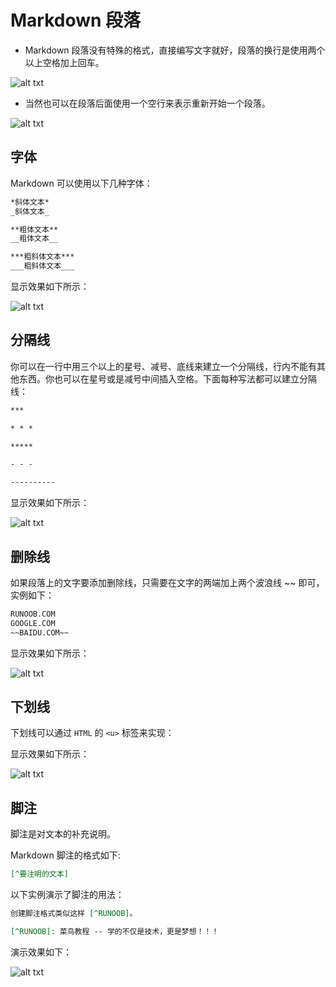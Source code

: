 # Markdown 段落

- Markdown 段落没有特殊的格式，直接编写文字就好，段落的换行是使用两个以上空格加上回车。

![alt txt](https://images.chibamai.xyz/wiki/image/MarkDowm/md-paragraph-1.png)

- 当然也可以在段落后面使用一个空行来表示重新开始一个段落。

![alt txt](https://images.chibamai.xyz/wiki/image/MarkDowm/md-paragraph-2.png)

## 字体

Markdown 可以使用以下几种字体：

```md
*斜体文本*
_斜体文本_

**粗体文本**
__粗体文本__

***粗斜体文本***
___粗斜体文本___
```

显示效果如下所示：

![alt txt](https://images.chibamai.xyz/wiki/image/MarkDowm/md-paragraph-3.png)

## 分隔线

你可以在一行中用三个以上的星号、减号、底线来建立一个分隔线，行内不能有其他东西。你也可以在星号或是减号中间插入空格。下面每种写法都可以建立分隔线：

```md
***

* * *

*****

- - -

----------
```

显示效果如下所示：

![alt txt](https://images.chibamai.xyz/wiki/image/MarkDowm/md-paragraph-4.png)

## 删除线

如果段落上的文字要添加删除线，只需要在文字的两端加上两个波浪线 ~~ 即可，实例如下：

```md
RUNOOB.COM
GOOGLE.COM
~~BAIDU.COM~~
```

显示效果如下所示：

![alt txt](https://images.chibamai.xyz/wiki/image/MarkDowm/md-paragraph-5.png)

## 下划线

下划线可以通过 `HTML` 的 `<u>` 标签来实现：

显示效果如下所示：

![alt txt](https://images.chibamai.xyz/wiki/image/MarkDowm/md-paragraph-6.png)

## 脚注

脚注是对文本的补充说明。

Markdown 脚注的格式如下:

```md
[^要注明的文本]
```

以下实例演示了脚注的用法：

```md
创建脚注格式类似这样 [^RUNOOB]。

[^RUNOOB]: 菜鸟教程 -- 学的不仅是技术，更是梦想！！！
```

演示效果如下：

![alt txt](https://images.chibamai.xyz/wiki/image/MarkDowm/md-paragraph-7.png)
